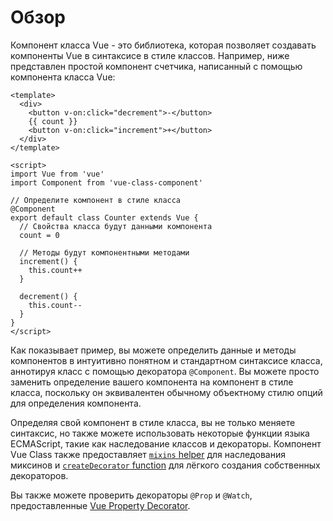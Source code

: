 # Обзор

Компонент класса Vue - это библиотека, которая позволяет создавать компоненты Vue в синтаксисе в стиле классов. Например, ниже представлен простой компонент счетчика, написанный с помощью компонента класса Vue:

```vue
<template>
  <div>
    <button v-on:click="decrement">-</button>
    {{ count }}
    <button v-on:click="increment">+</button>
  </div>
</template>

<script>
import Vue from 'vue'
import Component from 'vue-class-component'

// Определите компонент в стиле класса
@Component
export default class Counter extends Vue {
  // Свойства класса будут данными компонента
  count = 0

  // Методы будут компонентными методами
  increment() {
    this.count++
  }

  decrement() {
    this.count--
  }
}
</script>
```

Как показывает пример, вы можете определить данные и методы компонентов в интуитивно понятном и стандартном синтаксисе класса, аннотируя класс с помощью декоратора `@Component`. Вы можете просто заменить определение вашего компонента на компонент в стиле класса, поскольку он эквивалентен обычному объектному стилю опций для определения компонента.

Определяя свой компонент в стиле класса, вы не только меняете синтаксис, но также можете использовать некоторые функции языка ECMAScript, такие как наследование классов и декораторы. Компонент Vue Class также предоставляет [`mixins` helper](guide/extend-and-mixins.md#Mixins) для наследования миксинов и [`createDecorator` function](guide/custom-decorators.md) для лёгкого создания собственных декораторов.

Вы также можете проверить декораторы `@Prop` и `@Watch`, предоставленные [Vue Property Decorator](https://github.com/kaorun343/vue-property-decorator).
